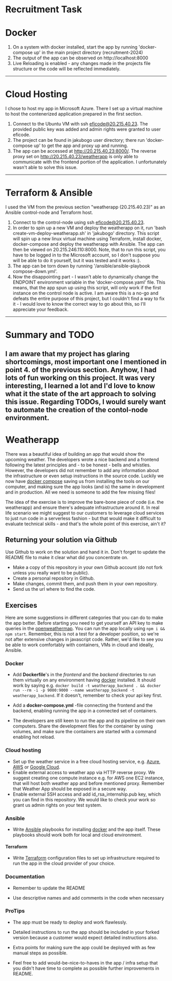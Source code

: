 # Recruitment Task
# Docker
1. On a system with docker installed, start the app by running 'docker-compose up' in the main project directory (recruitment-2024) 
2. The output of the app can be observed on http://localhost:8000
3. Live Reloading is enabled - any changes made in the projects file structure or the code will be reflected immediately.
-------------------------------------------------------
# Cloud Hosting
I chose to host my app in Microsoft Azure. There I set up a virtual machine to host the contenerized application prepared in the first section.
1. Connect to the Ubuntu VM with ssh eficode@20.215.40.23. The provided public key was added and admin rights were granted to user eficode.
2. The project can be found in jakubogo user directory; there run 'docker-compose up' to get the app and proxy up and running.
3. The app can be accessed at http://20.215.40.23:8000/. The reverse proxy set on http://20.215.40.23/weatherapp is only able to communicate with the frontend portion of the application. I unfortunately wasn't able to solve this issue.
-------------------------------------------------------
# Terraform & Ansible
I used the VM from the previous section "weatherapp (20.215.40.23)" as an Ansible control-node and Terraform host. 
1. Connect to the control-node using ssh eficode@20.215.40.23. 
2. In order to spin up a new VM and deploy the weatherapp on it, run 'bash create-vm-deploy-weatherapp.sh' in 'jakubogo' directory. This script will spin up a new linux virtual machine using Terraform, install docker, docker-compose and deploy the weatherapp with Ansible. The app can then be viewed on 20.215.246.110:8000. Note, that to run this script, you have to be logged in to the Microsoft account, so I don't suppose you will be able to do it yourself, but it was tested and it works :).
3. The app can be torn down by running '/ansible/ansible-playbook compose-down.yml'.
4. Now the disappointing part - I wasn't able to dynamically change the ENDPOINT environment variable in the 'docker-compose.yaml' file. This means, that the app spun up using this script, will only work if the first instance on the control node is active. I am aware this is a no-go and defeats the entire purpose of this project, but I couldn't find a way to fix it - I would love to know the correct way to go about this, so I'll appreciate your feedback.
-------------------------------------------------------
# Summary and TODO
I am aware that my project has glaring shortcomings, most important one I mentioned in point 4. of the previous section. Anyhow, I had lots of fun working on this project. It was very interesting, I learned a lot and I'd love to know what it the state of the art approach to solving this issue. Regarding TODOs, I would surely want to automate the creation of the contol-node environment.
-------------------------------------------------------
# Weatherapp

There was a beautiful idea of building an app that would show the upcoming weather. The developers wrote a nice backend and a frontend following the latest principles and - to be honest - bells and whistles. However, the developers did not remember to add any information about the infrastructure or even setup instructions in the source code.
Luckily we now have [docker compose](https://docs.docker.com/compose/) saving us from installing the tools on our computer, and making sure the app looks (and is) the same in development and in production. All we need is someone to add the few missing files!

The idea of the exercise is to improve the bare-bone piece of code (i.e. the weatherapp) and ensure there's adequate infrastructure around it. 
In real life scenario we might suggest to our customers to leverage cloud services to just run code in a serverless fashion - but that would make it difficult to evaluate technical skills - and that's the whole point of this exercise, ain't it? 


## Returning your solution via Github
Use Github to work on the solution and hand it in. Don't forget to update the README file to make it clear what did you concentrate on.

* Make a copy of this repository in your own Github account (do not fork unless you really want to be public).
* Create a personal repository in Github.
* Make changes, commit them, and push them in your own repository.
* Send us the url where to find the code.

## Exercises

Here are some suggestions in different categories that you can do to make the app better. Before starting you need to get yourself an API key to make queries in the [openweathermap](http://openweathermap.org/). You can run the app locally using `npm i && npm start`.
Remember, this is not a test for a developer position, so we're not after extensive changes in javascript code. Rather, we'd like to see you be able to work comfortably with containers, VMs in cloud and ideally, Ansible.

### Docker

* Add **Dockerfile**'s in the *frontend* and the *backend* directories to run them virtually on any environment having [docker](https://www.docker.com/) installed. It should work by saying e.g. `docker build -t weatherapp_backend . && docker run --rm -i -p 9000:9000 --name weatherapp_backend -t weatherapp_backend`. If it doesn't, remember to check your api key first.

* Add a **docker-compose.yml** -file connecting the frontend and the backend, enabling running the app in a connected set of containers.

* The developers are still keen to run the app and its pipeline on their own computers. Share the development files for the container by using volumes, and make sure the containers are started with a command enabling hot reload.

### Cloud hosting

* Set up the weather service in a free cloud hosting service, e.g. [Azure](https://azure.microsoft.com/en-us/free/), [AWS](https://aws.amazon.com/free/) or [Google Cloud](https://cloud.google.com/free/).
* Enable external access to weather app via HTTP reverse proxy. We suggest creating one compute instance e.g. for AWS one EC2 instance, that will host both weather app and before mentioned proxy. Remember that Weather App should be exposed in a secure way.
* Enable external SSH access and add id_rsa_internship.pub key, which you can find in this repository. We would like to check your work so grant us admin rights on your test system.

### Ansible

* Write [Ansible](http://docs.ansible.com/ansible/intro.html) playbooks for installing [docker](https://www.docker.com/) and the app itself. These playbooks should work both for local and cloud environment.

#### Terraform

* Write [Terraform](https://www.terraform.io/) configuration files to set up infrastructure required to run the app in the cloud provider of your choice.

### Documentation

* Remember to update the README

* Use descriptive names and add comments in the code when necessary

### ProTips

* The app must be ready to deploy and work flawlessly.

* Detailed instructions to run the app should be included in your forked version because a customer would expect detailed instructions also.

* Extra points for making sure the app could be deployed with as few manual steps as possible.

* Feel free to add would-be-nice-to-haves in the app / infra setup that you didn't have time to complete as possible further improvements in README.
